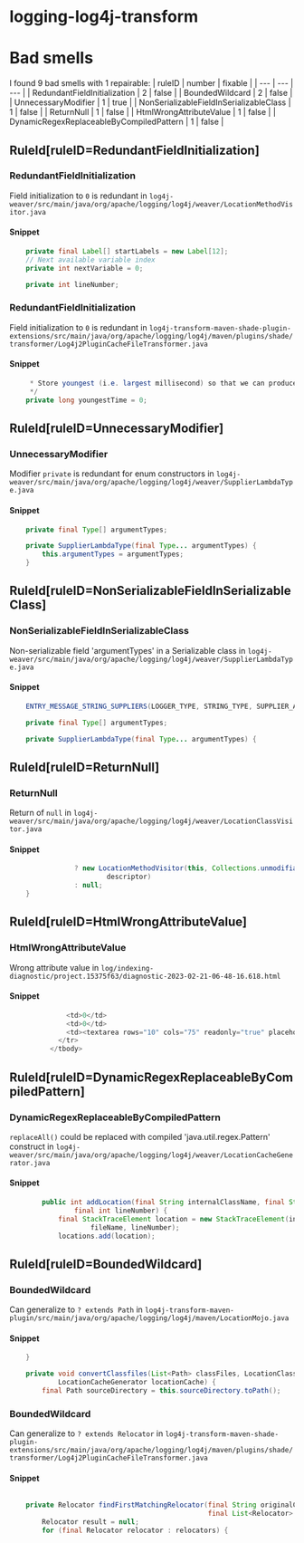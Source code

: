 # logging-log4j-transform 
 
# Bad smells
I found 9 bad smells with 1 repairable:
| ruleID | number | fixable |
| --- | --- | --- |
| RedundantFieldInitialization | 2 | false |
| BoundedWildcard | 2 | false |
| UnnecessaryModifier | 1 | true |
| NonSerializableFieldInSerializableClass | 1 | false |
| ReturnNull | 1 | false |
| HtmlWrongAttributeValue | 1 | false |
| DynamicRegexReplaceableByCompiledPattern | 1 | false |
## RuleId[ruleID=RedundantFieldInitialization]
### RedundantFieldInitialization
Field initialization to `0` is redundant
in `log4j-weaver/src/main/java/org/apache/logging/log4j/weaver/LocationMethodVisitor.java`
#### Snippet
```java
    private final Label[] startLabels = new Label[12];
    // Next available variable index
    private int nextVariable = 0;

    private int lineNumber;
```

### RedundantFieldInitialization
Field initialization to `0` is redundant
in `log4j-transform-maven-shade-plugin-extensions/src/main/java/org/apache/logging/log4j/maven/plugins/shade/transformer/Log4j2PluginCacheFileTransformer.java`
#### Snippet
```java
     * Store youngest (i.e. largest millisecond) so that we can produce reproducible jar file
     */
    private long youngestTime = 0;


```

## RuleId[ruleID=UnnecessaryModifier]
### UnnecessaryModifier
Modifier `private` is redundant for enum constructors
in `log4j-weaver/src/main/java/org/apache/logging/log4j/weaver/SupplierLambdaType.java`
#### Snippet
```java
    private final Type[] argumentTypes;

    private SupplierLambdaType(final Type... argumentTypes) {
        this.argumentTypes = argumentTypes;
    }
```

## RuleId[ruleID=NonSerializableFieldInSerializableClass]
### NonSerializableFieldInSerializableClass
Non-serializable field 'argumentTypes' in a Serializable class
in `log4j-weaver/src/main/java/org/apache/logging/log4j/weaver/SupplierLambdaType.java`
#### Snippet
```java
    ENTRY_MESSAGE_STRING_SUPPLIERS(LOGGER_TYPE, STRING_TYPE, SUPPLIER_ARRAY_TYPE);

    private final Type[] argumentTypes;

    private SupplierLambdaType(final Type... argumentTypes) {
```

## RuleId[ruleID=ReturnNull]
### ReturnNull
Return of `null`
in `log4j-weaver/src/main/java/org/apache/logging/log4j/weaver/LocationClassVisitor.java`
#### Snippet
```java
                ? new LocationMethodVisitor(this, Collections.unmodifiableMap(conversionHandlers), mv, access, name,
                        descriptor)
                : null;
    }

```

## RuleId[ruleID=HtmlWrongAttributeValue]
### HtmlWrongAttributeValue
Wrong attribute value
in `log/indexing-diagnostic/project.15375f63/diagnostic-2023-02-21-06-48-16.618.html`
#### Snippet
```java
              <td>0</td>
              <td>0</td>
              <td><textarea rows="10" cols="75" readonly="true" placeholder="empty" style="white-space: pre; border: none">Not collected for refresh</textarea></td>
            </tr>
          </tbody>
```

## RuleId[ruleID=DynamicRegexReplaceableByCompiledPattern]
### DynamicRegexReplaceableByCompiledPattern
`replaceAll()` could be replaced with compiled 'java.util.regex.Pattern' construct
in `log4j-weaver/src/main/java/org/apache/logging/log4j/weaver/LocationCacheGenerator.java`
#### Snippet
```java
        public int addLocation(final String internalClassName, final String methodName, final String fileName,
                final int lineNumber) {
            final StackTraceElement location = new StackTraceElement(internalClassName.replaceAll("/", "."), methodName,
                    fileName, lineNumber);
            locations.add(location);
```

## RuleId[ruleID=BoundedWildcard]
### BoundedWildcard
Can generalize to `? extends Path`
in `log4j-transform-maven-plugin/src/main/java/org/apache/logging/log4j/maven/LocationMojo.java`
#### Snippet
```java
    }

    private void convertClassfiles(List<Path> classFiles, LocationClassConverter converter,
            LocationCacheGenerator locationCache) {
        final Path sourceDirectory = this.sourceDirectory.toPath();
```

### BoundedWildcard
Can generalize to `? extends Relocator`
in `log4j-transform-maven-shade-plugin-extensions/src/main/java/org/apache/logging/log4j/maven/plugins/shade/transformer/Log4j2PluginCacheFileTransformer.java`
#### Snippet
```java

    private Relocator findFirstMatchingRelocator(final String originalClassName,
                                                 final List<Relocator> relocators) {
        Relocator result = null;
        for (final Relocator relocator : relocators) {
```

